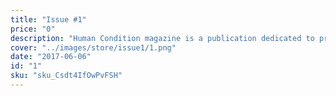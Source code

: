 ```yaml
---
title: "Issue #1"
price: "0"
description: "Human Condition magazine is a publication dedicated to providing a platform for emerging artists in the Greater Seattle Area."
cover: "../images/store/issue1/1.png"
date: "2017-06-06"
id: "1"
sku: "sku_Csdt4IfOwPvFSH"
---
```

